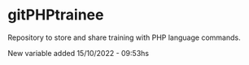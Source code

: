 # gitPHPtrainee
 Repository to store and share training with PHP language commands.

New variable added
15/10/2022 - 09:53hs
